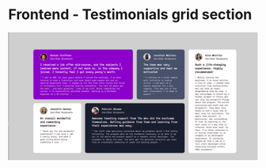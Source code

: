 # Frontend  - Testimonials grid section

![Design preview for the Testimonials grid section coding challenge](https://github.com/sarahmhd/Front-End-challenges/blob/main/testimonials-grid-section-main/design/design.png)


